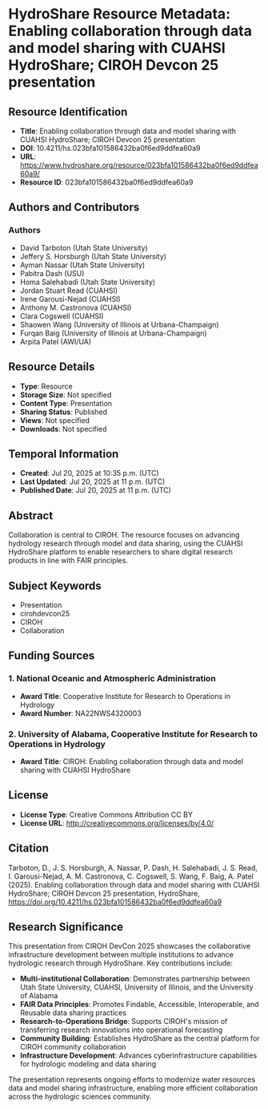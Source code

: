 # HydroShare Resource Metadata: Enabling collaboration through data and model sharing with CUAHSI HydroShare; CIROH Devcon 25 presentation

## Resource Identification
- **Title**: Enabling collaboration through data and model sharing with CUAHSI HydroShare; CIROH Devcon 25 presentation
- **DOI**: 10.4211/hs.023bfa101586432ba0f6ed9ddfea60a9
- **URL**: https://www.hydroshare.org/resource/023bfa101586432ba0f6ed9ddfea60a9/
- **Resource ID**: 023bfa101586432ba0f6ed9ddfea60a9

## Authors and Contributors
### Authors
- David Tarboton (Utah State University)
- Jeffery S. Horsburgh (Utah State University)
- Ayman Nassar (Utah State University)
- Pabitra Dash (USU)
- Homa Salehabadi (Utah State University)
- Jordan Stuart Read (CUAHSI)
- Irene Garousi-Nejad (CUAHSI)
- Anthony M. Castronova (CUAHSI)
- Clara Cogswell (CUAHSI)
- Shaowen Wang (University of Illinois at Urbana-Champaign)
- Furqan Baig (University of Illinois at Urbana-Champaign)
- Arpita Patel (AWI/UA)

## Resource Details
- **Type**: Resource
- **Storage Size**: Not specified
- **Content Type**: Presentation
- **Sharing Status**: Published
- **Views**: Not specified
- **Downloads**: Not specified

## Temporal Information
- **Created**: Jul 20, 2025 at 10:35 p.m. (UTC)
- **Last Updated**: Jul 20, 2025 at 11 p.m. (UTC)
- **Published Date**: Jul 20, 2025 at 11 p.m. (UTC)

## Abstract
Collaboration is central to CIROH. The resource focuses on advancing hydrology research through model and data sharing, using the CUAHSI HydroShare platform to enable researchers to share digital research products in line with FAIR principles.

## Subject Keywords
- Presentation
- cirohdevcon25
- CIROH
- Collaboration

## Funding Sources

### 1. National Oceanic and Atmospheric Administration
- **Award Title**: Cooperative Institute for Research to Operations in Hydrology
- **Award Number**: NA22NWS4320003

### 2. University of Alabama, Cooperative Institute for Research to Operations in Hydrology
- **Award Title**: CIROH: Enabling collaboration through data and model sharing with CUAHSI HydroShare

## License
- **License Type**: Creative Commons Attribution CC BY
- **License URL**: http://creativecommons.org/licenses/by/4.0/

## Citation
Tarboton, D., J. S. Horsburgh, A. Nassar, P. Dash, H. Salehabadi, J. S. Read, I. Garousi-Nejad, A. M. Castronova, C. Cogswell, S. Wang, F. Baig, A. Patel (2025). Enabling collaboration through data and model sharing with CUAHSI HydroShare; CIROH Devcon 25 presentation, HydroShare, https://doi.org/10.4211/hs.023bfa101586432ba0f6ed9ddfea60a9

## Research Significance
This presentation from CIROH DevCon 2025 showcases the collaborative infrastructure development between multiple institutions to advance hydrologic research through HydroShare. Key contributions include:

- **Multi-institutional Collaboration**: Demonstrates partnership between Utah State University, CUAHSI, University of Illinois, and the University of Alabama
- **FAIR Data Principles**: Promotes Findable, Accessible, Interoperable, and Reusable data sharing practices
- **Research-to-Operations Bridge**: Supports CIROH's mission of transferring research innovations into operational forecasting
- **Community Building**: Establishes HydroShare as the central platform for CIROH community collaboration
- **Infrastructure Development**: Advances cyberinfrastructure capabilities for hydrologic modeling and data sharing

The presentation represents ongoing efforts to modernize water resources data and model sharing infrastructure, enabling more efficient collaboration across the hydrologic sciences community.